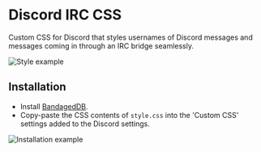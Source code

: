 # Discord IRC CSS
Custom CSS for Discord that styles usernames of Discord messages and messages coming in through an IRC bridge seamlessly.

![Style example](https://i.imgur.com/mpGmLj3.png)

## Installation
* Install [BandagedDB](https://rauenzi.github.io/BetterDiscordApp/).
* Copy-paste the CSS contents of `style.css` into the 'Custom CSS' settings added to the Discord settings.

![Installation example](https://i.imgur.com/6QanIo0.png)
